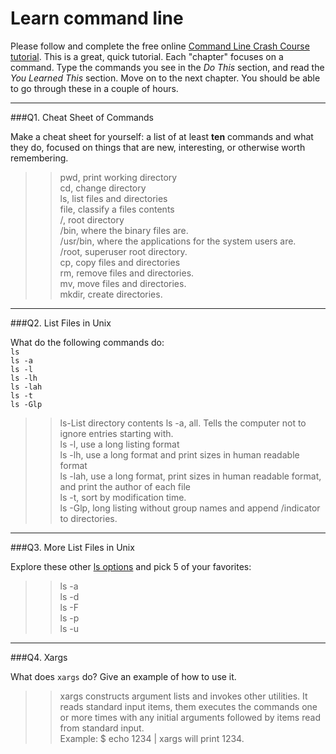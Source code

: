 # Learn command line

Please follow and complete the free online [Command Line Crash Course
tutorial](http://cli.learncodethehardway.org/book/). This is a great,
quick tutorial. Each "chapter" focuses on a command. Type the commands
you see in the _Do This_ section, and read the _You Learned This_
section. Move on to the next chapter. You should be able to go through
these in a couple of hours.

---

###Q1.  Cheat Sheet of Commands  

Make a cheat sheet for yourself: a list of at least **ten** commands and what they do, focused on things that are new, interesting, or otherwise worth remembering.

> > pwd, print working directory  
    cd, change directory  
    ls, list files and directories  
    file, classify a files contents  
    /, root directory  
    /bin, where the binary files are.  
    /usr/bin, where the applications for the system users are.  
    /root, superuser root directory.  
    cp, copy files and directories  
    rm, remove files and directories.  
    mv, move files and directories.  
    mkdir, create directories.
     
     
     

---

###Q2.  List Files in Unix   

What do the following commands do:  
`ls`  
`ls -a`  
`ls -l`  
`ls -lh`  
`ls -lah`  
`ls -t`  
`ls -Glp`  

> > ls-List directory contents 
    ls -a, all.  Tells the computer not to ignore entries starting with.  
    ls -l, use a long listing format   
    ls -lh, use a long format and print sizes in human readable format   
    ls -lah, use a long format, print sizes in human readable format, and print the author of each file   
    ls -t, sort by modification time.   
    ls -Glp, long listing without group names and append /indicator to directories. 

---

###Q3.  More List Files in Unix  

Explore these other [ls options](http://www.techonthenet.com/unix/basic/ls.php) and pick 5 of your favorites:

> > ls -a  
    ls -d  
    ls -F  
    ls -p  
    ls -u
    

---

###Q4.  Xargs   

What does `xargs` do? Give an example of how to use it.

> > xargs constructs argument lists and invokes other utilities.  It reads standard input items, them executes the commands one or more times with any initial arguments followed by items read from standard input.   
Example: $ echo 1234 | xargs will print 1234.

 

